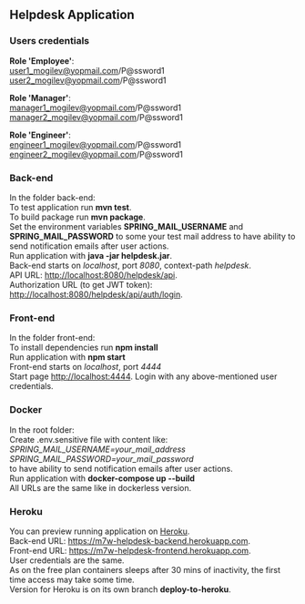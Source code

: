 ## Helpdesk Application

### Users credentials

**Role 'Employee'**:  
user1_mogilev@yopmail.com/P@ssword1  
user2_mogilev@yopmail.com/P@ssword1

**Role 'Manager'**:  
manager1_mogilev@yopmail.com/P@ssword1  
manager2_mogilev@yopmail.com/P@ssword1

**Role 'Engineer'**:  
engineer1_mogilev@yopmail.com/P@ssword1  
engineer2_mogilev@yopmail.com/P@ssword1

### Back-end

In the folder back-end:  
To test application run **mvn test**.  
To build package run **mvn package**.  
Set the environment variables **SPRING_MAIL_USERNAME** and **SPRING_MAIL_PASSWORD** to some your test mail address to have ability to send notification emails after user actions.  
Run application with **java -jar helpdesk.jar**.  
Back-end starts on _localhost_, port _8080_, context-path _helpdesk_.  
API URL: <http://localhost:8080/helpdesk/api>.  
Authorization URL (to get JWT token): <http://localhost:8080/helpdesk/api/auth/login>.

### Front-end

In the folder front-end:  
To install dependencies run **npm install**  
Run application with **npm start**  
Front-end starts on _localhost_, port _4444_  
Start page <http://localhost:4444>. Login with any above-mentioned user credentials.

### Docker

In the root folder:  
Create .env.sensitive file with content like:  
_SPRING_MAIL_USERNAME=your_mail_address_  
_SPRING_MAIL_PASSWORD=your_mail_password_  
to have ability to send notification emails after user actions.  
Run application with **docker-compose up --build**  
All URLs are the same like in dockerless version.

### Heroku

You can preview running application on [Heroku](https://heroku.com).  
Back-end URL: <https://m7w-helpdesk-backend.herokuapp.com>.  
Front-end URL: <https://m7w-helpdesk-frontend.herokuapp.com>.  
User credentials are the same.  
As on the free plan containers sleeps after 30 mins of inactivity, the first time access may take some time.  
Version for Heroku is on its own branch **deploy-to-heroku**.
